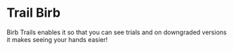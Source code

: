 # Trail Birb
Birb Trails enables it so that you can see trials and on downgraded versions it makes seeing your hands easier!
